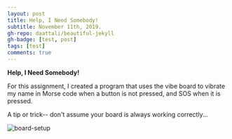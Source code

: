 ```yaml
---
layout: post
title: Help, I Need Somebody!
subtitle: November 11th, 2019.
gh-repo: daattali/beautiful-jekyll
gh-badge: [test, post]
tags: [test]
comments: true
---
```


__Help, I Need Somebody!__


For this assignment, I created a program that uses the vibe board to vibrate my name in Morse code when a button is not pressed, and SOS when it is pressed.

A tip or trick-- don't assume your board is always working correctly...


![board-setup](https://cef3.github.io/img/vibe.png)

